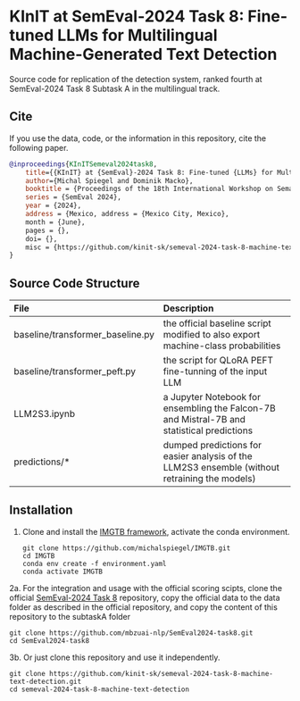 # KInIT at SemEval-2024 Task 8: Fine-tuned LLMs for Multilingual Machine-Generated Text Detection
Source code for replication of the detection system, ranked fourth at SemEval-2024 Task 8 Subtask A in the multilingual track.

## Cite
If you use the data, code, or the information in this repository, cite the following paper.
```bibtex
@inproceedings{KInITSemeval2024task8,
    title={{KInIT} at {SemEval}-2024 Task 8: Fine-tuned {LLMs} for Multilingual Machine-Generated Text Detection},
    author={Michal Spiegel and Dominik Macko},
    booktitle = {Proceedings of the 18th International Workshop on Semantic Evaluation},
    series = {SemEval 2024},
    year = {2024},
    address = {Mexico, address = {Mexico City, Mexico},
    month = {June},
    pages = {},    
    doi= {},
    misc = {https://github.com/kinit-sk/semeval-2024-task-8-machine-text-detection}           
}
```

## Source Code Structure
| File | Description |
| :- | :- |
|baseline/transformer_baseline.py|the official baseline script modified to also export machine-class probabilities|
|baseline/transformer_peft.py|the script for QLoRA PEFT fine-tunning of the input LLM|
|LLM2S3.ipynb|a Jupyter Notebook for ensembling the Falcon-7B and Mistral-7B and statistical predictions|
|predictions/*|dumped predictions for easier analysis of the LLM2S3 ensemble (without retraining the models)|

## Installation
1. Clone and install the [IMGTB framework](https://github.com/michalspiegel/IMGTB), activate the conda environment.
   ```
   git clone https://github.com/michalspiegel/IMGTB.git
   cd IMGTB
   conda env create -f environment.yaml
   conda activate IMGTB
   ```
2a. For the integration and usage with the official scoring scipts, clone the official [SemEval-2024 Task 8](https://github.com/mbzuai-nlp/SemEval2024-task8) repository, copy the official data to the data folder as described in the official repository, and copy the content of this repository to the subtaskA folder
   ```
   git clone https://github.com/mbzuai-nlp/SemEval2024-task8.git
   cd SemEval2024-task8
   ```
3b. Or just clone this repository and use it independently.
   ```
   git clone https://github.com/kinit-sk/semeval-2024-task-8-machine-text-detection.git
   cd semeval-2024-task-8-machine-text-detection
   ```
   

